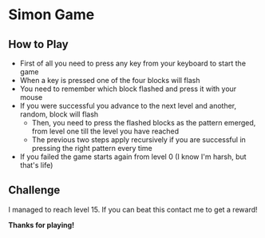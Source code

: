 # Simon Game

## How to Play

- First of all you need to press any key from your keyboard to start the game
- When a key is pressed one of the four blocks will flash
- You need to remember which block flashed and press it with your mouse
- If you were successful you advance to the next level and another, random, block will flash
  - Then, you need to press the flashed blocks as the pattern emerged, from level one till the level you have reached
  - The previous two steps apply recursively if you are successful in pressing the right pattern every time
- If you failed the game starts again from level 0 (I know I'm harsh, but that's life)

## Challenge

I managed to reach level 15. If you can beat this contact me to get a reward!

**Thanks for playing!**
